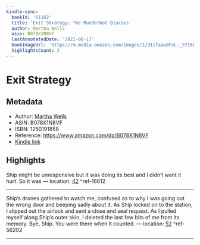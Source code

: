 ```yaml
---
kindle-sync:
  bookId: '61162'
  title: 'Exit Strategy: The Murderbot Diaries'
  author: Martha Wells
  asin: B078X1N8VF
  lastAnnotatedDate: '2021-08-17'
  bookImageUrl: 'https://m.media-amazon.com/images/I/91iTaaw8FvL._SY160.jpg'
  highlightsCount: 2
---
```

# Exit Strategy
## Metadata
* Author: [Martha Wells](https://www.amazon.com/Martha-Wells/e/B000APZA1O/ref=dp_byline_cont_ebooks_1)
* ASIN: B078X1N8VF
* ISBN: 1250191858
* Reference: https://www.amazon.com/dp/B078X1N8VF
* [Kindle link](kindle://book?action=open&asin=B078X1N8VF)

## Highlights
Ship might be unresponsive but it was doing its best and I didn’t want it hurt. So it was — location: [42](kindle://book?action=open&asin=B078X1N8VF&location=42) ^ref-16612

---
Ship’s drones gathered to watch me, confused as to why I was going out the wrong door and beeping sadly about it. As Ship locked on to the station, I slipped out the airlock and sent a close and seal request. As I pulled myself along Ship’s outer skin, I deleted the last few bits of me from its memory. Bye, Ship. You were there when it counted. — location: [52](kindle://book?action=open&asin=B078X1N8VF&location=52) ^ref-56202

---
